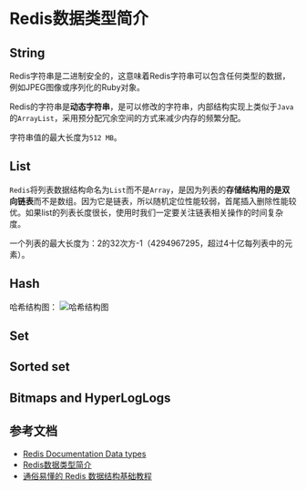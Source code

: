 # Redis数据类型简介

## String

Redis字符串是二进制安全的，这意味着Redis字符串可以包含任何类型的数据，例如JPEG图像或序列化的Ruby对象。

Redis的字符串是**动态字符串**，是可以修改的字符串，内部结构实现上类似于`Java`的`ArrayList`，采用预分配冗余空间的方式来减少内存的频繁分配。

字符串值的最大长度为`512 MB`。

## List

`Redis`将列表数据结构命名为`List`而不是`Array`，是因为列表的**存储结构用的是双向链表**而不是数组。因为它是链表，所以随机定位性能较弱，首尾插入删除性能较优。如果list的列表长度很长，使用时我们一定要关注链表相关操作的时间复杂度。

一个列表的最大长度为：2的32次方-1（4294967295，超过4十亿每列表中的元素）。

## Hash

哈希结构图：
![哈希结构图](/img/hash.png)

## Set

## Sorted set

## Bitmaps and HyperLogLogs

## 参考文档

- [Redis Documentation Data types](https://redis.io/topics/data-types)
- [Redis数据类型简介](https://redis.io/topics/data-types-intro)
- [通俗易懂的 Redis 数据结构基础教程](https://juejin.im/post/6844903644798664712)